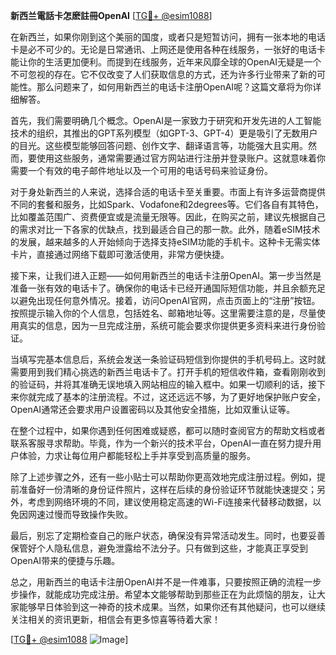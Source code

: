 **新西兰電話卡怎麽註冊OpenAI** [[TG💪+ @esim1088](https://t.me/s/esim1088)]

在新西兰，如果你刚到这个美丽的国度，或者只是短暂访问，拥有一张本地的电话卡是必不可少的。无论是日常通讯、上网还是使用各种在线服务，一张好的电话卡能让你的生活更加便利。而提到在线服务，近年来风靡全球的OpenAI无疑是一个不可忽视的存在。它不仅改变了人们获取信息的方式，还为许多行业带来了新的可能性。那么问题来了，如何用新西兰的电话卡注册OpenAI呢？这篇文章将为你详细解答。

首先，我们需要明确几个概念。OpenAI是一家致力于研究和开发先进的人工智能技术的组织，其推出的GPT系列模型（如GPT-3、GPT-4）更是吸引了无数用户的目光。这些模型能够回答问题、创作文字、翻译语言等，功能强大且实用。然而，要使用这些服务，通常需要通过官方网站进行注册并登录账户。这就意味着你需要一个有效的电子邮件地址以及一个可用的电话号码来验证身份。

对于身处新西兰的人来说，选择合适的电话卡至关重要。市面上有许多运营商提供不同的套餐和服务，比如Spark、Vodafone和2degrees等。它们各自有其特色，比如覆盖范围广、资费便宜或是流量无限等。因此，在购买之前，建议先根据自己的需求对比一下各家的优缺点，找到最适合自己的那一款。此外，随着eSIM技术的发展，越来越多的人开始倾向于选择支持eSIM功能的手机卡。这种卡无需实体卡片，直接通过网络下载即可激活使用，非常方便快捷。

接下来，让我们进入正题——如何用新西兰的电话卡注册OpenAI。第一步当然是准备一张有效的电话卡了。确保你的电话卡已经开通国际短信功能，并且余额充足以避免出现任何意外情况。接着，访问OpenAI官网，点击页面上的“注册”按钮。按照提示输入你的个人信息，包括姓名、邮箱地址等。这里需要注意的是，尽量使用真实的信息，因为一旦完成注册，系统可能会要求你提供更多资料来进行身份验证。

当填写完基本信息后，系统会发送一条验证码短信到你提供的手机号码上。这时就需要用到我们精心挑选的新西兰电话卡了。打开手机的短信收件箱，查看刚刚收到的验证码，并将其准确无误地填入网站相应的输入框中。如果一切顺利的话，接下来你就完成了基本的注册流程。不过，这还远远不够，为了更好地保护账户安全，OpenAI通常还会要求用户设置密码以及其他安全措施，比如双重认证等。

在整个过程中，如果你遇到任何困难或疑惑，都可以随时查阅官方的帮助文档或者联系客服寻求帮助。毕竟，作为一个新兴的技术平台，OpenAI一直在努力提升用户体验，力求让每位用户都能轻松上手并享受到高质量的服务。

除了上述步骤之外，还有一些小贴士可以帮助你更高效地完成注册过程。例如，提前准备好一份清晰的身份证件照片，这样在后续的身份验证环节就能快速提交；另外，考虑到网络环境的不同，建议使用稳定高速的Wi-Fi连接来代替移动数据，以免因网速过慢而导致操作失败。

最后，别忘了定期检查自己的账户状态，确保没有异常活动发生。同时，也要妥善保管好个人隐私信息，避免泄露给不法分子。只有做到这些，才能真正享受到OpenAI带来的便捷与乐趣。

总之，用新西兰的电话卡注册OpenAI并不是一件难事，只要按照正确的流程一步步操作，就能成功完成注册。希望本文能够帮助到那些正在为此烦恼的朋友，让大家能够早日体验到这一神奇的技术成果。当然，如果你还有其他疑问，也可以继续关注相关的资讯更新，相信会有更多惊喜等待着大家！

[[TG💪+ @esim1088](https://t.me/s/esim1088) ![Image](https://i.postimg.cc/4NQfJmqS/Snipaste-2025-05-13-00-14-12.png)]